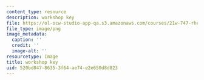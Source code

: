 ```yaml
---
content_type: resource
description: workshop key
file: https://ol-ocw-studio-app-qa.s3.amazonaws.com/courses/21w-747-rhetoric-spring-2015/520bd84786353f64ae74e2e650d8d823_edu_b-work-key.png
file_type: image/png
image_metadata:
  caption: ''
  credit: ''
  image-alt: ''
resourcetype: Image
title: workshop key
uid: 520bd847-8635-3f64-ae74-e2e650d8d823
---
```

